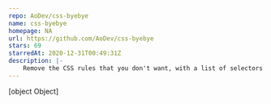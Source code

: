 ```yaml
---
repo: AoDev/css-byebye
name: css-byebye
homepage: NA
url: https://github.com/AoDev/css-byebye
stars: 69
starredAt: 2020-12-31T00:49:31Z
description: |-
    Remove the CSS rules that you don't want, with a list of selectors
---
```


[object Object]
